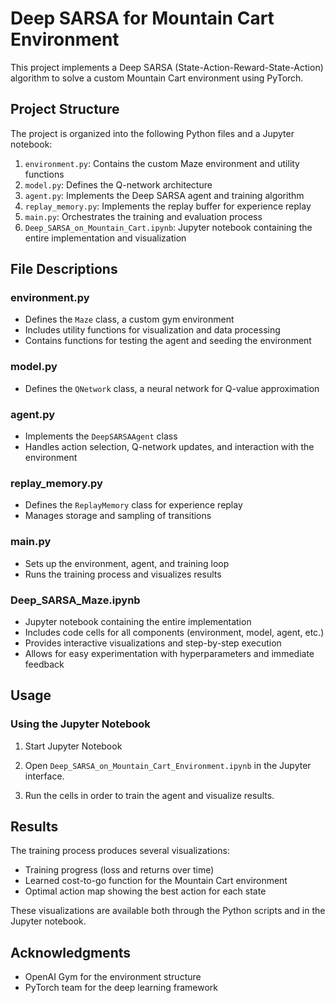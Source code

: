 # Deep SARSA for Mountain Cart Environment

This project implements a Deep SARSA (State-Action-Reward-State-Action) algorithm to solve a custom Mountain Cart environment using PyTorch.

## Project Structure

The project is organized into the following Python files and a Jupyter notebook:

1. `environment.py`: Contains the custom Maze environment and utility functions
2. `model.py`: Defines the Q-network architecture
3. `agent.py`: Implements the Deep SARSA agent and training algorithm
4. `replay_memory.py`: Implements the replay buffer for experience replay
5. `main.py`: Orchestrates the training and evaluation process
6. `Deep_SARSA_on_Mountain_Cart.ipynb`: Jupyter notebook containing the entire implementation and visualization

## File Descriptions

### environment.py
- Defines the `Maze` class, a custom gym environment
- Includes utility functions for visualization and data processing
- Contains functions for testing the agent and seeding the environment

### model.py
- Defines the `QNetwork` class, a neural network for Q-value approximation

### agent.py
- Implements the `DeepSARSAAgent` class
- Handles action selection, Q-network updates, and interaction with the environment

### replay_memory.py
- Defines the `ReplayMemory` class for experience replay
- Manages storage and sampling of transitions

### main.py
- Sets up the environment, agent, and training loop
- Runs the training process and visualizes results

### Deep_SARSA_Maze.ipynb
- Jupyter notebook containing the entire implementation
- Includes code cells for all components (environment, model, agent, etc.)
- Provides interactive visualizations and step-by-step execution
- Allows for easy experimentation with hyperparameters and immediate feedback

## Usage

### Using the Jupyter Notebook

1. Start Jupyter Notebook
2. Open `Deep_SARSA_on_Mountain_Cart_Environment.ipynb` in the Jupyter interface.

3. Run the cells in order to train the agent and visualize results.

## Results

The training process produces several visualizations:
- Training progress (loss and returns over time)
- Learned cost-to-go function for the Mountain Cart environment
- Optimal action map showing the best action for each state

These visualizations are available both through the Python scripts and in the Jupyter notebook.


## Acknowledgments

- OpenAI Gym for the environment structure
- PyTorch team for the deep learning framework
